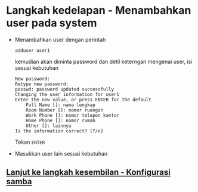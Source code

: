 # Langkah kedelapan - Menambahkan user pada system

- Menambahkan user dengan perintah
    ```shell
    adduser user1
    ```
    kemudian akan diminta password dan detil keterngan mengenai user, isi sesuai kebutuhan

    ```shell
    New password: 
    Retype new password: 
    passwd: password updated successfully
    Changing the user information for user1
    Enter the new value, or press ENTER for the default
        Full Name []: nama lengkap
        Room Number []: nomor ruangan
        Work Phone []: nomor telepon kantor
        Home Phone []: nomor rumah
        Other []: lainnya
    Is the information correct? [Y/n]
    ```

    Tekan `ENTER`

- Masukkan user lain sesuai kebutuhan

## [Lanjut ke langkah kesembilan - Konfigurasi samba](langkah9.md)